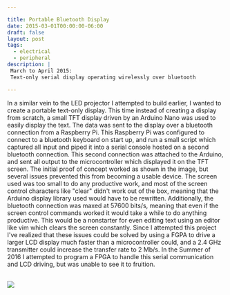 ```yaml
---

title: Portable Bluetooth Display
date: 2015-03-01T00:00:00-06:00
draft: false
layout: post
tags:
  - electrical
  - peripheral
description: |
 March to April 2015:
 Text-only serial display operating wirelessly over bluetooth

---
```

In a similar vein to the LED projector I attempted to build earlier, I wanted to 
create a portable text-only display. This time instead of creating a display from 
scratch, a small TFT display driven by an Arduino Nano was used to easily display 
the text. The data was sent to the display over a bluetooth connection from a 
Raspberry Pi. This Raspberry Pi was configured to connect to a bluetooth keyboard on 
start up, and run a small script which captured all input and piped it into a serial 
console hosted on a second bluetooth connection. This second connection was attached 
to the Arduino, and sent all output to the microcontroller which displayed it on the 
TFT screen. The initial proof of concept worked as shown in the image, but several 
issues prevented this from becoming a usable device. The screen used was too small to 
do any productive work, and most of the screen control characters like "clear" didn't 
work out of the box, meaning that the Arduino display library used would have to be 
rewritten. Additionally, the bluetooth connection was maxed at 57600 bits/s, 
meaning that even if the screen control commands worked it would take a while to do 
anything productive. This would be a nonstarter for even editing text using an editor 
like vim which clears the screen constantly. Since I attempted this project I've 
realized that these issues could be solved by using a FGPA to drive a larger LCD 
display much faster than a microcontroller could, and a 2.4 GHz transmitter could 
increase the transfer rate to 2 Mb/s. In the Summer of 2016 I attempted to program a 
FPGA to handle this serial communication and LCD driving, but was unable to see it to 
fruition.

<br>
<img class="post_image" src="/img/Bluetooth_display.jpg">
<br>


